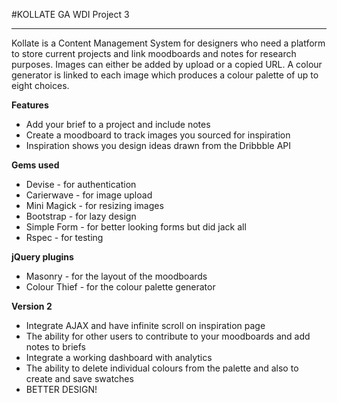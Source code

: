 #KOLLATE
GA WDI Project 3

*******************************

Kollate is a Content Management System for designers who need a platform to store current projects and link moodboards and notes for research purposes. Images can either be added by upload or a copied URL. A colour generator is linked to each image which produces a colour palette of up to eight choices.

**Features**
* Add your brief to a project and include notes
* Create a moodboard to track images you sourced for inspiration
* Inspiration shows you design ideas drawn from the Dribbble API

**Gems used**
* Devise - for authentication
* Carierwave - for image upload
* Mini Magick - for resizing images
* Bootstrap - for lazy design
* Simple Form - for better looking forms but did jack all
* Rspec - for testing

**jQuery plugins**
* Masonry - for the layout of the moodboards
* Colour Thief - for the colour palette generator

**Version 2**
* Integrate AJAX and have infinite scroll on inspiration page
* The ability for other users to contribute to your moodboards and add notes to briefs
* Integrate a working dashboard with analytics
* The ability to delete individual colours from the palette and also to create and save swatches
* BETTER DESIGN!